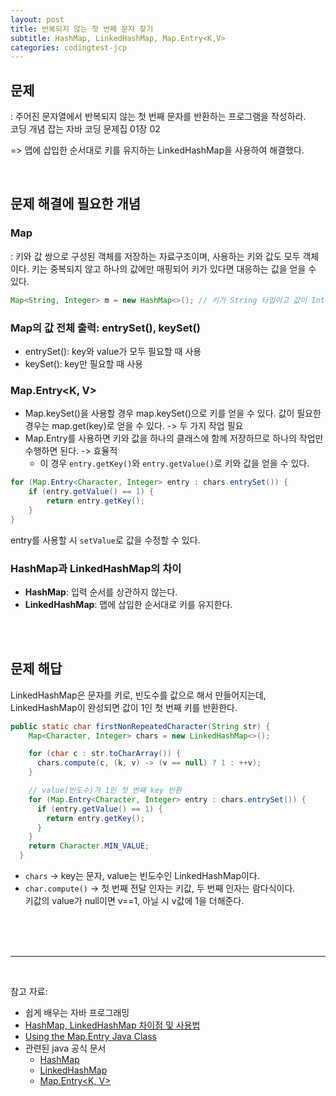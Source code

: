 ```yaml
---
layout: post
title: 반복되지 않는 첫 번째 문자 찾기
subtitle: HashMap, LinkedHashMap, Map.Entry<K,V>
categories: codingtest-jcp
---
```


문제
---

: 주어진 문자열에서 반복되지 않는 첫 번째 문자를 반환하는 프로그램을 작성하라.
<br/>
코딩 개념 잡는 자바 코딩 문제집 01장 02

=> 맵에 삽입한 순서대로 키를 유지하는 LinkedHashMap을 사용하여 해결했다.

<br/>

문제 해결에 필요한 개념
---

### Map
: 키와 값 쌍으로 구성된 객체를 저장하는 자료구조이며, 사용하는 키와 값도 모두 객체이다. 키는 중복되지 않고 하나의 값에만 매핑되어 키가 있다면 대응하는 값을 얻을 수 있다.

```java
Map<String, Integer> m = new HashMap<>(); // 키가 String 타입이고 값이 Integer 타입인 Map 타입이다.
```


### Map의 값 전체 출력: entrySet(), keySet()
- entrySet(): key와 value가 모두 필요할 때 사용
- keySet(): key만 필요할 때 사용


### Map.Entry<K, V>
- Map.keySet()을 사용할 경우 map.keySet()으로 키를 얻을 수 있다. 값이 필요한 경우는 map.get(key)로 얻을 수 있다. -> 두 가지 작업 필요
- Map.Entry를 사용하면 키와 값을 하나의 클래스에 함께 저장하므로 하나의 작업만 수행하면 된다. -> 효율적
    - 이 경우 `entry.getKey()`와 `entry.getValue()`로 키와 값을 얻을 수 있다.
```java
for (Map.Entry<Character, Integer> entry : chars.entrySet()) {
    if (entry.getValue() == 1) {
        return entry.getKey();
    }
}
```
entry를 사용할 시 `setValue`로 값을 수정할 수 있다.


### HashMap과 LinkedHashMap의 차이
- **HashMap**: 입력 순서를 상관하지 않는다.
- **LinkedHashMap**: 맵에 삽입한 순서대로 키를 유지한다.


<br/>
<br/>



문제 해답
---
LinkedHashMap은 문자를 키로, 빈도수를 값으로 해서 만들어지는데, LinkedHashMap이 완성되면 값이 1인 첫 번째 키를 반환한다.

```java
public static char firstNonRepeatedCharacter(String str) {
    Map<Character, Integer> chars = new LinkedHashMap<>();

    for (char c : str.toCharArray()) {
      chars.compute(c, (k, v) -> (v == null) ? 1 : ++v);
    }

    // value(빈도수)가 1인 첫 번째 key 반환
    for (Map.Entry<Character, Integer> entry : chars.entrySet()) {
      if (entry.getValue() == 1) {
        return entry.getKey();
      }
    }
    return Character.MIN_VALUE;
  }
```

- `chars` -> key는 문자, value는 빈도수인 LinkedHashMap이다.
- `char.compute()` -> 첫 번째 전달 인자는 키값, 두 번째 인자는 람다식이다. <br/> 키값의 value가 null이면 v==1, 아닐 시 v값에 1을 더해준다.

<br/>
<br/>
<br/>

---

<br/>

참고 자료: 
- 쉽게 배우는 자바 프로그래밍
- [HashMap, LinkedHashMap 차이점 및 사용법](https://fruitdev.tistory.com/141)
- [Using the Map.Entry Java Class](https://www.baeldung.com/java-map-entry)
- 관련된 java 공식 문서
   - [HashMap](https://docs.oracle.com/en/java/javase/17/docs/api/java.base/java/util/HashMap.html)
   - [LinkedHashMap](https://docs.oracle.com/en/java/javase/17/docs/api/java.base/java/util/LinkedHashMap.html)
   - [Map.Entry<K, V>](https://docs.oracle.com/en/java/javase/17/docs/api/java.base/java/util/Map.Entry.html)